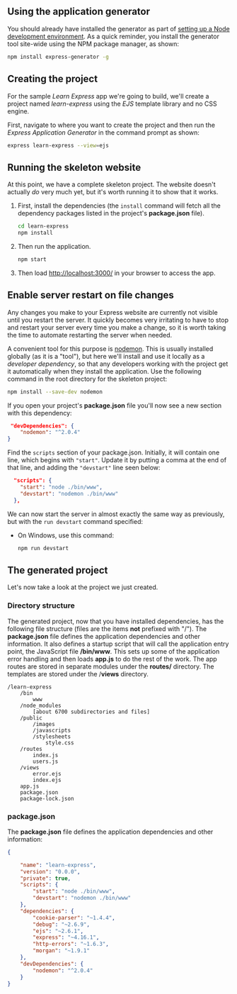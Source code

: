 ## Using the application generator

You should already have installed the generator as part of  [setting up a Node development environment](https://developer.mozilla.org/en-US/docs/Learn/Server-side/Express_Nodejs/development_environment). As a quick reminder, you install the generator tool site-wide using the NPM package manager, as shown:

```bash
npm install express-generator -g
```
## Creating the project

For the sample  _Learn Express_  app we're going to build, we'll create a project named  _learn-express_ using the  _EJS_  template library and no CSS engine.

First, navigate to where you want to create the project and then run the  _Express Application Generator_  in the command prompt as shown:

```bash
express learn-express --view=ejs
```

## Running the skeleton website

At this point, we have a complete skeleton project. The website doesn't actually  _do_  very much yet, but it's worth running it to show that it works.

1.  First, install the dependencies (the  `install`  command will fetch all the dependency packages listed in the project's **package.json**  file).
    
    ```bash
    cd learn-express
    npm install
    ```
    
2.  Then run the application.
       ```bash
	   npm start
    ```
        
3.  Then load  [http://localhost:3000/](http://localhost:3000/)  in your browser to access the app.

## Enable server restart on file changes

Any changes you make to your Express website are currently not visible until you restart the server. It quickly becomes very irritating to have to stop and restart your server every time you make a change, so it is worth taking the time to automate restarting the server when needed.

A convenient tool for this purpose is  [nodemon](https://github.com/remy/nodemon). This is usually installed globally (as it is a "tool"), but here we'll install and use it locally as a  _developer dependency_, so that any developers working with the project get it automatically when they install the application. Use the following command in the root directory for the skeleton project:

```bash
npm install --save-dev nodemon
```

If you open your project's  **package.json**  file you'll now see a new section with this dependency:

```json
 "devDependencies": {
    "nodemon": "^2.0.4"
} 
```

Find the  `scripts`  section of your package.json. Initially, it will contain one line, which begins with  `"start"`. Update it by putting a comma at the end of that line, and adding the  `"devstart"`  line seen below:

```json
  "scripts": {
    "start": "node ./bin/www",
	"devstart": "nodemon ./bin/www"
  },
  ```
  
We can now start the server in almost exactly the same way as previously, but with the  `run devstart`  command specified:

-   On Windows, use this command:
    
    ```bash
    npm run devstart
    ```

## The generated project

Let's now take a look at the project we just created.

### Directory structure

The generated project, now that you have installed dependencies, has the following file structure (files are the items  **not**  prefixed with "/"). The  **package.json**  file defines the application dependencies and other information. It also defines a startup script that will call the application entry point, the JavaScript file  **/bin/www**. This sets up some of the application error handling and then loads  **app.js**  to do the rest of the work. The app routes are stored in separate modules under the  **routes/**  directory. The templates are stored under the /**views**  directory.

```
/learn-express
    /bin
        www
    /node_modules
        [about 6700 subdirectories and files]
    /public
        /images
        /javascripts
        /stylesheets
            style.css
    /routes
        index.js
        users.js
    /views
        error.ejs
        index.ejs
    app.js
    package.json
    package-lock.json
```
    
### package.json

The  **package.json** file defines the application dependencies and other information:
```json
{

	"name": "learn-express",
	"version": "0.0.0",
	"private": true,
	"scripts": {
		"start": "node ./bin/www",
		"devstart": "nodemon ./bin/www"
	},
	"dependencies": {
		"cookie-parser": "~1.4.4",
		"debug": "~2.6.9",
		"ejs": "~2.6.1",
		"express": "~4.16.1",
		"http-errors": "~1.6.3",
		"morgan": "~1.9.1"
	},
	"devDependencies": {
		"nodemon": "^2.0.4"
	}
}
```
